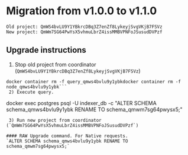 # Migration from v1.0.0 to v1.1.0
```
Old project: QmWS4bvLU9Y1YBkrcDBq3Z7enZf8LykeyjSvgVKjB7FSVz
New project: QmWm7SG64PwYsX5vhmuLbrZ4issMMBVPNFoJSusudDVPzf
```


## Upgrade instructions
 1) Stop old project from coordinator (`QmWS4bvLU9Y1YBkrcDBq3Z7enZf8LykeyjSvgVKjB7FSVz`)
```
docker container rm -f query_qmws4bvlu9y1ybkdocker container rm -f node_qmws4bvlu9y1ybk```
 2) Execute query.

```
docker exec postgres psql -U indexer_db -c "ALTER SCHEMA schema_qmws4bvlu9y1ybk RENAME TO schema_qmwm7sg64pwysx5;"
```
 3) Run new project from coordinator (`QmWm7SG64PwYsX5vhmuLbrZ4issMMBVPNFoJSusudDVPzf`)

#### RAW Upgrade command. For Native requests.
`ALTER SCHEMA schema_qmws4bvlu9y1ybk RENAME TO schema_qmwm7sg64pwysx5;`

